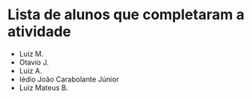 # Lista de alunos que completaram a atividade
* Luiz M.
* Otavio  J.
* Luiz A.
* Iédio João Carabolante Júnior 
* Luiz Mateus B.